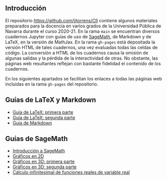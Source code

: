 ## Introducción

El repositorio <https://github.com/jjtorrens/CII> contiene algunos materiales preparados para la docencia en varios grados de la Universidad Pública de Navarra durante el curso 2020-21. En la rama `main` se encuentran diversos cuadernos Jupyter con guías de uso de [SageMath](https://www.sagemath.org), de Markdown y de LaTeX, en la versión de MathJax. En la rama `gh-pages` está depositada la versión HTML de tales cuadernos, una vez evaluadas todas las celdas de código. La conversión a HTML de los cuadernos causa la omisión de algunas salidas y la pérdida de la interactividad de otras. No obstante, las páginas web resultantes reflejan con bastante fidelidad el contenido de los cuadernos.

En los siguientes apartados se facilitan los enlaces a todas las páginas web incluidas en la rama `gh-pages` del repositorio.

## Guías de LaTeX y Markdown

*  [Guía de LaTeX: primera parte](Guia_LaTeX_1.html)
*  [Guía de LaTeX: segunda parte](Guia_LaTeX_2.html)
*  [Guía de Markdown](Guia_Markdown.html)

## Guías de SageMath

*  [Introducción a SageMath](Intro_SageMath.html)
*  [Gráficos en 2D](Graficos2D.html)
*  [Gráficos en 3D: primera parte](Graficos3D_1.html)
*  [Gráficos en 3D: segunda parte](Graficos3D_2.html)
*  [Cálculo infinitesimal de funciones reales de variable real](Calculo.html)

